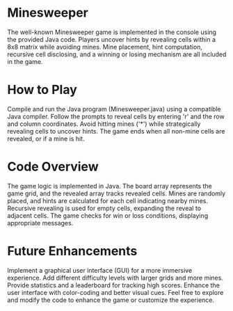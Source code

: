 # Minesweeper
The well-known Minesweeper game is implemented in the console using the provided Java code.
Players uncover hints by revealing cells within a 8x8 matrix while avoiding mines.
Mine placement, hint computation, recursive cell disclosing, and a winning or losing mechanism are all included in the game.

# How to Play
Compile and run the Java program (Minesweeper.java) using a compatible Java compiler.
Follow the prompts to reveal cells by entering 'r' and the row and column coordinates.
Avoid hitting mines ('*') while strategically revealing cells to uncover hints.
The game ends when all non-mine cells are revealed, or if a mine is hit.

# Code Overview
The game logic is implemented in Java.
The board array represents the game grid, and the revealed array tracks revealed cells.
Mines are randomly placed, and hints are calculated for each cell indicating nearby mines.
Recursive revealing is used for empty cells, expanding the reveal to adjacent cells.
The game checks for win or loss conditions, displaying appropriate messages.

# Future Enhancements
Implement a graphical user interface (GUI) for a more immersive experience.
Add different difficulty levels with larger grids and more mines.
Provide statistics and a leaderboard for tracking high scores.
Enhance the user interface with color-coding and better visual cues.
Feel free to explore and modify the code to enhance the game or customize the experience.
